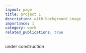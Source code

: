 ```yaml
---
layout: page
title: project 1
description: with background image
importance: 1
category: work
related_publications: true
---
```


under construction